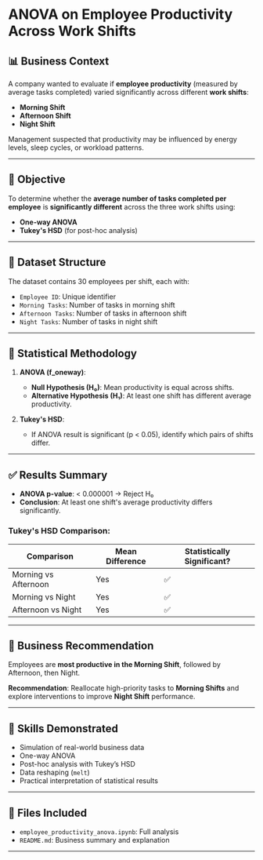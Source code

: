 # ANOVA on Employee Productivity Across Work Shifts

## 📊 Business Context

A company wanted to evaluate if **employee productivity** (measured by average tasks completed) varied significantly across different **work shifts**:

- **Morning Shift**
- **Afternoon Shift**
- **Night Shift**

Management suspected that productivity may be influenced by energy levels, sleep cycles, or workload patterns.

---

## 🎯 Objective

To determine whether the **average number of tasks completed per employee** is **significantly different** across the three work shifts using:

- **One-way ANOVA**
- **Tukey's HSD** (for post-hoc analysis)

---

## 📁 Dataset Structure

The dataset contains 30 employees per shift, each with:

- `Employee ID`: Unique identifier
- `Morning Tasks`: Number of tasks in morning shift
- `Afternoon Tasks`: Number of tasks in afternoon shift
- `Night Tasks`: Number of tasks in night shift

---

## 🧪 Statistical Methodology

1. **ANOVA (f_oneway)**:
   - **Null Hypothesis (H₀)**: Mean productivity is equal across shifts.
   - **Alternative Hypothesis (H₁)**: At least one shift has different average productivity.

2. **Tukey's HSD**:
   - If ANOVA result is significant (p < 0.05), identify which pairs of shifts differ.

---

## ✅ Results Summary

- **ANOVA p-value**: < 0.000001 → Reject H₀
- **Conclusion**: At least one shift's average productivity differs significantly.

### Tukey's HSD Comparison:

| Comparison              | Mean Difference | Statistically Significant? |
|-------------------------|-----------------|----------------------------|
| Morning vs Afternoon    | Yes             | ✅                          |
| Morning vs Night        | Yes             | ✅                          |
| Afternoon vs Night      | Yes             | ✅                          |

---

## 📌 Business Recommendation

Employees are **most productive in the Morning Shift**, followed by Afternoon, then Night.

**Recommendation**: Reallocate high-priority tasks to **Morning Shifts** and explore interventions to improve **Night Shift** performance.

---

## 🧠 Skills Demonstrated

- Simulation of real-world business data
- One-way ANOVA
- Post-hoc analysis with Tukey’s HSD
- Data reshaping (`melt`)
- Practical interpretation of statistical results

---

## 📂 Files Included

- `employee_productivity_anova.ipynb`: Full analysis
- `README.md`: Business summary and explanation

---